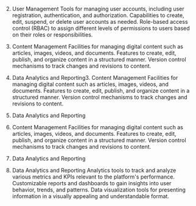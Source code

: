2. User Management
Tools for managing user accounts, including user registration, authentication, and authorization.
Capabilities to create, edit, suspend, or delete user accounts as needed.
Role-based access control (RBAC) to assign different levels of permissions to users based on their roles or responsibilities.
3. Content Management
Facilities for managing digital content such as articles, images, videos, and documents.
Features to create, edit, publish, and organize content in a structured manner.
Version control mechanisms to track changes and revisions to content.
4. Data Analytics and Reporting3. Content Management
Facilities for managing digital content such as articles, images, videos, and documents.
Features to create, edit, publish, and organize content in a structured manner.
Version control mechanisms to track changes and revisions to content.
4. Data Analytics and Reporting

3. Content Management
Facilities for managing digital content such as articles, images, videos, and documents.
Features to create, edit, publish, and organize content in a structured manner.
Version control mechanisms to track changes and revisions to content.
4. Data Analytics and Reporting

4. Data Analytics and Reporting
Analytics tools to track and analyze various metrics and KPIs relevant to the platform's performance.
Customizable reports and dashboards to gain insights into user behavior, trends, and patterns.
Data visualization tools for presenting information in a visually appealing and understandable format.
